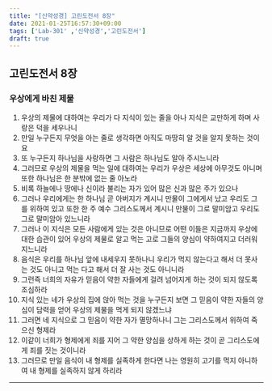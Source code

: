 ```yaml
---
title: "[신약성경] 고린도전서 8장"
date: 2021-01-25T16:57:30+09:00
tags: ['Lab-301' ,'신약성경','고린도전서']
draft: true
---
```

## 고린도전서 8장
### 우상에게 바친 제물
1. 우상의 제물에 대하여는 우리가 다 지식이 있는 줄을 아나 지식은 교만하게 하며 사랑은 덕을 세우나니
2. 만일 누구든지 무엇을 아는 줄로 생각하면 아직도 마땅히 알 것을 알지 못하는 것이요 
3. 또 누구든지 하나님을 사랑하면 그 사람은 하나님도 알아 주시느니라
4. 그러므로 우상의 제물을 먹는 일에 대하여는 우리가 우상은 세상에 아무것도 아니며 또한 하나님은 한 분밖에 없는 줄 아노라
5. 비록 하늘에나 땅에나 신이라 불리는 자가 있어 많은 신과 많은 주가 있으나
6. 그러나 우리에게는 한 하나님 곧 아버지가 계시니 만물이 그에게서 났고 우리도 그를 위하여 있고 또한 한 주 예수 그리스도께서 계시니 만물이 그로 말미암고 우리도 그로 말미암아 있느니라
7. 그러나 이 지식은 모든 사람에게 있는 것은 아니므로 어떤 이들은 지금까지 우상에 대한 습관이 있어 우상의 제물로 알고 먹는 고로 그들의 양심이 약하여지고 더러워지느니라
8. 음식은 우리를 하나님 앞에 내세우지 못하나니 우리가 먹지 않는다고 해서 더 못사는 것도 아니고 먹는 다고 해서 더 잘 사는 것도 아니니라
9. 그런즉 너희의 자유가 믿음이 약한 자들에게 걸려 넘어지게 하는 것이 되지 않도록 조심하라 
10. 지식 있는 네가 우상의 집에 앉아 먹는 것을 누구든지 보면 그 믿음이 약한 자들의 양심이 담력을 얻어 우상의 제물을 먹게 되지 않겠느냐
11. 그러면 네 지식으로 그 믿음이 약한 자가 멸망하나니 그는 그리스도께서 위하여 죽으신 형제라
12. 이같이 너희가 형제에게 죄를 지어 그 약한 양심을 상하게 하는 것이 곧 그리스도에게 죄를 짓는 것이니라 
13. 그러므로 만일 음식이 내 형제를 실족하게 한다면 나는 영원히 고기를 먹지 아니하여 내 형제를 실족하지 않게 하리라
***
